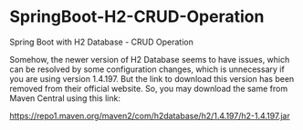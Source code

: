 # SpringBoot-H2-CRUD-Operation
Spring Boot with H2 Database - CRUD Operation

Somehow, the newer version of H2 Database seems to have issues, which can be resolved by some configuration changes, which is unnecessary if you are using version 1.4.197.
But the link to download this version has been removed from their official website.
So, you may download the same from Maven Central using this link:

https://repo1.maven.org/maven2/com/h2database/h2/1.4.197/h2-1.4.197.jar
